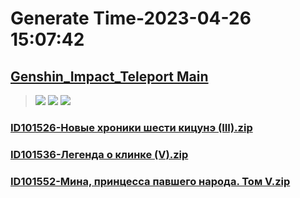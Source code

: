 # Generate Time-2023-04-26 15:07:42

## [Genshin_Impact_Teleport Main](https://github.com/Sam5440/Genshin_Impact_Teleport)

>![](https://komarev.com/ghpvc/?username=done439)
>![](https://komarev.com/ghpvc/?username=done438)
>![](https://komarev.com/ghpvc/?username=done437)

### [ID101526-Новые хроники шести кицунэ (III).zip](https://raw.githubusercontent.com/Sam5440/Genshin_Impact_Teleport/download/AutoGeneratePoint/Points%28Raw%29%5Bcn-en-ru%5D/ru-ru/Item/ID1061-IndoorScene_Dq_Syabugyo/ID101526-%D0%9D%D0%BE%D0%B2%D1%8B%D0%B5%20%D1%85%D1%80%D0%BE%D0%BD%D0%B8%D0%BA%D0%B8%20%D1%88%D0%B5%D1%81%D1%82%D0%B8%20%D0%BA%D0%B8%D1%86%D1%83%D0%BD%D1%8D%20%28III%29.zip)

### [ID101536-Легенда о клинке (V).zip](https://raw.githubusercontent.com/Sam5440/Genshin_Impact_Teleport/download/AutoGeneratePoint/Points%28Raw%29%5Bcn-en-ru%5D/ru-ru/Item/ID1061-IndoorScene_Dq_Syabugyo/ID101536-%D0%9B%D0%B5%D0%B3%D0%B5%D0%BD%D0%B4%D0%B0%20%D0%BE%20%D0%BA%D0%BB%D0%B8%D0%BD%D0%BA%D0%B5%20%28V%29.zip)

### [ID101552-Мина, принцесса павшего народа. Том V.zip](https://raw.githubusercontent.com/Sam5440/Genshin_Impact_Teleport/download/AutoGeneratePoint/Points%28Raw%29%5Bcn-en-ru%5D/ru-ru/Item/ID1061-IndoorScene_Dq_Syabugyo/ID101552-%D0%9C%D0%B8%D0%BD%D0%B0%2C%20%D0%BF%D1%80%D0%B8%D0%BD%D1%86%D0%B5%D1%81%D1%81%D0%B0%20%D0%BF%D0%B0%D0%B2%D1%88%D0%B5%D0%B3%D0%BE%20%D0%BD%D0%B0%D1%80%D0%BE%D0%B4%D0%B0.%20%D0%A2%D0%BE%D0%BC%20V.zip)

